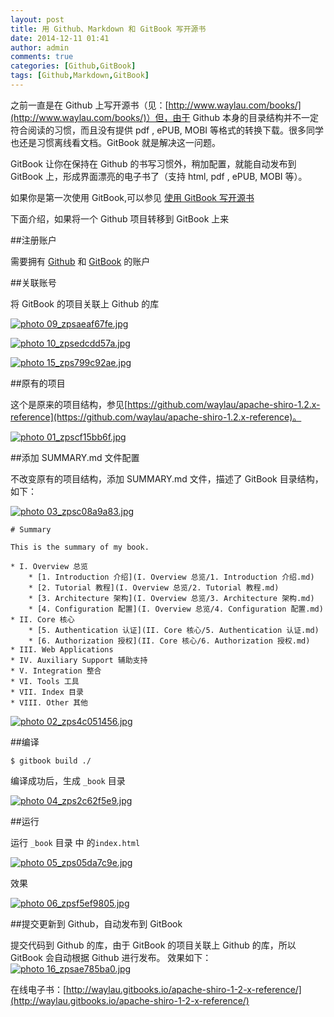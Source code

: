 ```yaml
---
layout: post
title: 用 Github、Markdown 和 GitBook 写开源书
date: 2014-12-11 01:41
author: admin
comments: true
categories: [Github,GitBook]
tags: [Github,Markdown,GitBook]
---
```


之前一直是在 Github 上写开源书（见：[http://www.waylau.com/books/](http://www.waylau.com/books/)）但，由于 Github 本身的目录结构并不一定符合阅读的习惯，而且没有提供 pdf , ePUB, MOBI 等格式的转换下载。很多同学也还是习惯离线看文档。GitBook 就是解决这一问题。

GitBook 让你在保持在 Github 的书写习惯外，稍加配置，就能自动发布到GitBook 上，形成界面漂亮的电子书了（支持 html, pdf , ePUB, MOBI 等）。

<!-- more -->

如果你是第一次使用 GitBook,可以参见 [使用 GitBook 写开源书](http://www.waylau.com/about-gitbook/)

下面介绍，如果将一个 Github 项目转移到 GitBook 上来

##注册账户

需要拥有 [Github](https://github.com) 和 [GitBook](https://www.gitbook.com) 的账户

##关联账号

将 GitBook 的项目关联上  Github 的库

<a href="http://s1288.photobucket.com/user/waylau/media/waylau%20blog/gitbook/09_zpsaeaf67fe.jpg.html" target="_blank"><img src="http://i1288.photobucket.com/albums/b484/waylau/waylau%20blog/gitbook/09_zpsaeaf67fe.jpg" border="0" alt=" photo 09_zpsaeaf67fe.jpg"/></a>

<a href="http://s1288.photobucket.com/user/waylau/media/waylau%20blog/gitbook/10_zpsedcdd57a.jpg.html" target="_blank"><img src="http://i1288.photobucket.com/albums/b484/waylau/waylau%20blog/gitbook/10_zpsedcdd57a.jpg" border="0" alt=" photo 10_zpsedcdd57a.jpg"/></a>

<a href="http://s1288.photobucket.com/user/waylau/media/waylau%20blog/gitbook/15_zps799c92ae.jpg.html" target="_blank"><img src="http://i1288.photobucket.com/albums/b484/waylau/waylau%20blog/gitbook/15_zps799c92ae.jpg" border="0" alt=" photo 15_zps799c92ae.jpg"/></a>

##原有的项目

这个是原来的项目结构，参见[https://github.com/waylau/apache-shiro-1.2.x-reference](https://github.com/waylau/apache-shiro-1.2.x-reference)。

<a href="http://s1288.photobucket.com/user/waylau/media/waylau%20blog/gitbook/01_zpscf15bb6f.jpg.html" target="_blank"><img src="http://i1288.photobucket.com/albums/b484/waylau/waylau%20blog/gitbook/01_zpscf15bb6f.jpg" border="0" alt=" photo 01_zpscf15bb6f.jpg"/></a>

##添加 SUMMARY.md 文件配置

不改变原有的项目结构，添加 SUMMARY.md 文件，描述了 GitBook 目录结构，如下：

<a href="http://s1288.photobucket.com/user/waylau/media/waylau%20blog/gitbook/03_zpsc08a9a83.jpg.html" target="_blank"><img src="http://i1288.photobucket.com/albums/b484/waylau/waylau%20blog/gitbook/03_zpsc08a9a83.jpg" border="0" alt=" photo 03_zpsc08a9a83.jpg"/></a>

	# Summary
	
	This is the summary of my book.
	
	* I. Overview 总览
		* [1. Introduction 介绍](I. Overview 总览/1. Introduction 介绍.md) 
		* [2. Tutorial 教程](I. Overview 总览/2. Tutorial 教程.md) 
		* [3. Architecture 架构](I. Overview 总览/3. Architecture 架构.md) 
		* [4. Configuration 配置](I. Overview 总览/4. Configuration 配置.md) 
	* II. Core 核心
		* [5. Authentication 认证](II. Core 核心/5. Authentication 认证.md) 
		* [6. Authorization 授权](II. Core 核心/6. Authorization 授权.md) 
	* III. Web Applications
	* IV. Auxiliary Support 辅助支持
	* V. Integration 整合
	* VI. Tools 工具
	* VII. Index 目录
	* VIII. Other 其他

<a href="http://s1288.photobucket.com/user/waylau/media/waylau%20blog/gitbook/02_zps4c051456.jpg.html" target="_blank"><img src="http://i1288.photobucket.com/albums/b484/waylau/waylau%20blog/gitbook/02_zps4c051456.jpg" border="0" alt=" photo 02_zps4c051456.jpg"/></a>

##编译

	$ gitbook build ./

编译成功后，生成  `_book` 目录

<a href="http://s1288.photobucket.com/user/waylau/media/waylau%20blog/gitbook/04_zps2c62f5e9.jpg.html" target="_blank"><img src="http://i1288.photobucket.com/albums/b484/waylau/waylau%20blog/gitbook/04_zps2c62f5e9.jpg" border="0" alt=" photo 04_zps2c62f5e9.jpg"/></a>

##运行

运行  `_book` 目录 中 的`index.html`

<a href="http://s1288.photobucket.com/user/waylau/media/waylau%20blog/gitbook/05_zps05da7c9e.jpg.html" target="_blank"><img src="http://i1288.photobucket.com/albums/b484/waylau/waylau%20blog/gitbook/05_zps05da7c9e.jpg" border="0" alt=" photo 05_zps05da7c9e.jpg"/></a>

效果

<a href="http://s1288.photobucket.com/user/waylau/media/waylau%20blog/gitbook/06_zpsf5ef9805.jpg.html" target="_blank"><img src="http://i1288.photobucket.com/albums/b484/waylau/waylau%20blog/gitbook/06_zpsf5ef9805.jpg" border="0" alt=" photo 06_zpsf5ef9805.jpg"/></a>

##提交更新到 Github，自动发布到 GitBook

提交代码到 Github 的库，由于 GitBook 的项目关联上 Github 的库，所以 GitBook 会自动根据 Github 进行发布。
效果如下：
<a href="http://s1288.photobucket.com/user/waylau/media/waylau%20blog/gitbook/16_zpsae785ba0.jpg.html" target="_blank"><img src="http://i1288.photobucket.com/albums/b484/waylau/waylau%20blog/gitbook/16_zpsae785ba0.jpg" border="0" alt=" photo 16_zpsae785ba0.jpg"/></a>

在线电子书：[http://waylau.gitbooks.io/apache-shiro-1-2-x-reference/](http://waylau.gitbooks.io/apache-shiro-1-2-x-reference/)